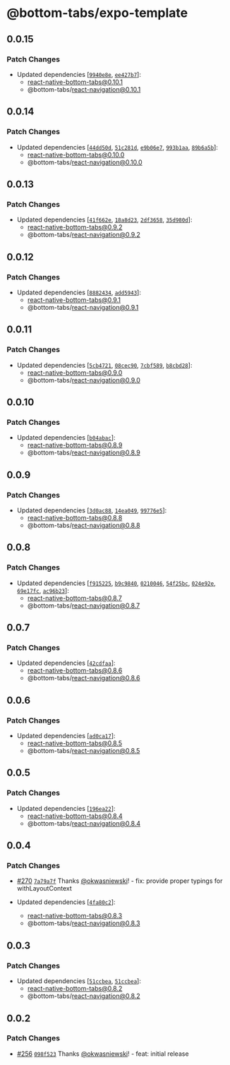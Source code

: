# @bottom-tabs/expo-template

## 0.0.15

### Patch Changes

- Updated dependencies [[`9940e8e`](https://github.com/callstackincubator/react-native-bottom-tabs/commit/9940e8eab5ab9a50eff814260836425cfc9184eb), [`ee427b7`](https://github.com/callstackincubator/react-native-bottom-tabs/commit/ee427b72c50489119b9552c64d9791632a5a18b3)]:
  - react-native-bottom-tabs@0.10.1
  - @bottom-tabs/react-navigation@0.10.1

## 0.0.14

### Patch Changes

- Updated dependencies [[`44dd50d`](https://github.com/callstackincubator/react-native-bottom-tabs/commit/44dd50d3467a8a6bbec78ba9ff11bdd1cf0b55d1), [`51c281d`](https://github.com/callstackincubator/react-native-bottom-tabs/commit/51c281d0447c1388ff24417692c1f8c2d5861730), [`e9b06e7`](https://github.com/callstackincubator/react-native-bottom-tabs/commit/e9b06e784314ca8f71376c0a247c6cba83ec1597), [`993b1aa`](https://github.com/callstackincubator/react-native-bottom-tabs/commit/993b1aa53a6661a927856f1d3a6d808a846f0c1e), [`89b6a5b`](https://github.com/callstackincubator/react-native-bottom-tabs/commit/89b6a5b67b3acde71aa8e44d24b2dfe296ded8bf)]:
  - react-native-bottom-tabs@0.10.0
  - @bottom-tabs/react-navigation@0.10.0

## 0.0.13

### Patch Changes

- Updated dependencies [[`41f662e`](https://github.com/callstackincubator/react-native-bottom-tabs/commit/41f662e72d4ea73b7859b40fac926caf3c360ad5), [`18a8d23`](https://github.com/callstackincubator/react-native-bottom-tabs/commit/18a8d233a00073997b2f714530ed0084a6e27d4e), [`2df3658`](https://github.com/callstackincubator/react-native-bottom-tabs/commit/2df36583a22f93558b89cfbd38e2ae876b959c59), [`35d980d`](https://github.com/callstackincubator/react-native-bottom-tabs/commit/35d980d8eca62e461999894fb145ed634b1a19bb)]:
  - react-native-bottom-tabs@0.9.2
  - @bottom-tabs/react-navigation@0.9.2

## 0.0.12

### Patch Changes

- Updated dependencies [[`8882434`](https://github.com/callstackincubator/react-native-bottom-tabs/commit/8882434f87c5fdf71678c770b24b5b7f30704abf), [`add5943`](https://github.com/callstackincubator/react-native-bottom-tabs/commit/add5943db8b806c5e374fa8926d1fbfa9634da2b)]:
  - react-native-bottom-tabs@0.9.1
  - @bottom-tabs/react-navigation@0.9.1

## 0.0.11

### Patch Changes

- Updated dependencies [[`5cb4721`](https://github.com/callstackincubator/react-native-bottom-tabs/commit/5cb47214b358cd281153b72528569d34cc5f6d36), [`08cec90`](https://github.com/callstackincubator/react-native-bottom-tabs/commit/08cec90a4da3c19e4112f3505b6a54789cea53c7), [`7cbf589`](https://github.com/callstackincubator/react-native-bottom-tabs/commit/7cbf58934fdc40724aba7a3d88e1425c144bedb0), [`b8cbd28`](https://github.com/callstackincubator/react-native-bottom-tabs/commit/b8cbd28702921036d627a04ad3e766fd0736d27c)]:
  - react-native-bottom-tabs@0.9.0
  - @bottom-tabs/react-navigation@0.9.0

## 0.0.10

### Patch Changes

- Updated dependencies [[`b04abac`](https://github.com/callstackincubator/react-native-bottom-tabs/commit/b04abac17170a6fc55ab8a9adc860a938ab3a1ce)]:
  - react-native-bottom-tabs@0.8.9
  - @bottom-tabs/react-navigation@0.8.9

## 0.0.9

### Patch Changes

- Updated dependencies [[`3d0ac88`](https://github.com/callstackincubator/react-native-bottom-tabs/commit/3d0ac88582dd59c56782d840587054b099fcb8d1), [`14ea049`](https://github.com/callstackincubator/react-native-bottom-tabs/commit/14ea049e2e1061bc5a5577155f0010438af46720), [`99776e5`](https://github.com/callstackincubator/react-native-bottom-tabs/commit/99776e527a640914aa6a702aeb8d8ebce8af8f32)]:
  - react-native-bottom-tabs@0.8.8
  - @bottom-tabs/react-navigation@0.8.8

## 0.0.8

### Patch Changes

- Updated dependencies [[`f915225`](https://github.com/callstackincubator/react-native-bottom-tabs/commit/f915225fd403e5b045691616b490de6b81bbca5a), [`b9c9840`](https://github.com/callstackincubator/react-native-bottom-tabs/commit/b9c9840763b0f734aeb59735452b233564faa937), [`0210046`](https://github.com/callstackincubator/react-native-bottom-tabs/commit/0210046a5551748dba113c7450b929e45b98eb7c), [`54f25bc`](https://github.com/callstackincubator/react-native-bottom-tabs/commit/54f25bce631c640bae8f98a76ae3934629e305f1), [`024e92e`](https://github.com/callstackincubator/react-native-bottom-tabs/commit/024e92e2708eb076079d9eedddb79eeae4c2af9e), [`69e17fc`](https://github.com/callstackincubator/react-native-bottom-tabs/commit/69e17fcdc4a81bfa9f68d11235602bfb6237a2c9), [`ac96b23`](https://github.com/callstackincubator/react-native-bottom-tabs/commit/ac96b2368c2c0cc0ca971b4f5059b20eaa805c33)]:
  - react-native-bottom-tabs@0.8.7
  - @bottom-tabs/react-navigation@0.8.7

## 0.0.7

### Patch Changes

- Updated dependencies [[`42cdfaa`](https://github.com/callstackincubator/react-native-bottom-tabs/commit/42cdfaac1b7168409fa366526d067add71304030)]:
  - react-native-bottom-tabs@0.8.6
  - @bottom-tabs/react-navigation@0.8.6

## 0.0.6

### Patch Changes

- Updated dependencies [[`ad0ca17`](https://github.com/callstackincubator/react-native-bottom-tabs/commit/ad0ca17855a7507d68bf92e651323339ae674695)]:
  - react-native-bottom-tabs@0.8.5
  - @bottom-tabs/react-navigation@0.8.5

## 0.0.5

### Patch Changes

- Updated dependencies [[`196ea22`](https://github.com/callstackincubator/react-native-bottom-tabs/commit/196ea2224f041f195fd10c5b611818aab4d799ca)]:
  - react-native-bottom-tabs@0.8.4
  - @bottom-tabs/react-navigation@0.8.4

## 0.0.4

### Patch Changes

- [#270](https://github.com/callstackincubator/react-native-bottom-tabs/pull/270) [`7a79a7f`](https://github.com/callstackincubator/react-native-bottom-tabs/commit/7a79a7f4c6f8326ae55d2e2bea8b4f95e6b55d1d) Thanks [@okwasniewski](https://github.com/okwasniewski)! - fix: provide proper typings for withLayoutContext

- Updated dependencies [[`4fa80c2`](https://github.com/callstackincubator/react-native-bottom-tabs/commit/4fa80c2ed7d838d0a3feaa445939e365b7770b54)]:
  - react-native-bottom-tabs@0.8.3
  - @bottom-tabs/react-navigation@0.8.3

## 0.0.3

### Patch Changes

- Updated dependencies [[`51ccbea`](https://github.com/callstackincubator/react-native-bottom-tabs/commit/51ccbeafca6784a2f1c86a64cb8c71236abb1489), [`51ccbea`](https://github.com/callstackincubator/react-native-bottom-tabs/commit/51ccbeafca6784a2f1c86a64cb8c71236abb1489)]:
  - react-native-bottom-tabs@0.8.2
  - @bottom-tabs/react-navigation@0.8.2

## 0.0.2

### Patch Changes

- [#256](https://github.com/callstackincubator/react-native-bottom-tabs/pull/256) [`098f523`](https://github.com/callstackincubator/react-native-bottom-tabs/commit/098f523d195dbe010357d09ebcf71ff8484c25af) Thanks [@okwasniewski](https://github.com/okwasniewski)! - feat: initial release
